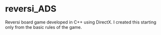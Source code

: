 # reversi_ADS
Reversi board game developed in C++ using DirectX. I created this starting only from the basic rules of the game.
